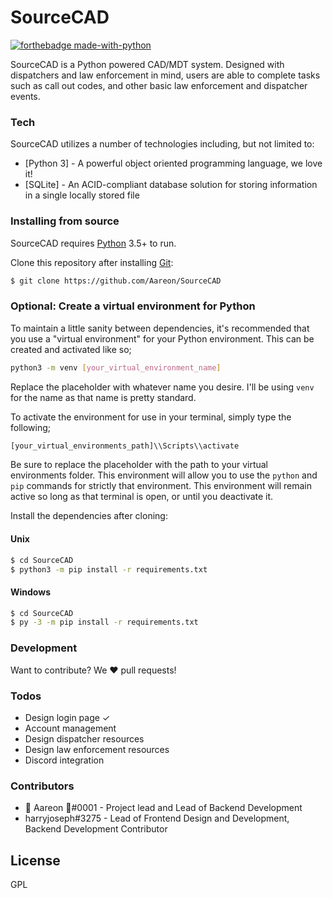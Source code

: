 # SourceCAD
[![forthebadge made-with-python](http://ForTheBadge.com/images/badges/made-with-python.svg)](https://www.python.org/)

SourceCAD is a Python powered CAD/MDT system. Designed with dispatchers and law enforcement in mind, users are able to complete tasks such as call out codes, and other basic law enforcement and dispatcher events.

### Tech
SourceCAD utilizes a number of technologies including, but not limited to:
* [Python 3] - A powerful object oriented programming language, we love it!
* [SQLite] - An ACID-compliant database solution for storing information in a single locally stored file

### Installing from source
SourceCAD requires [Python](https://python.org/) 3.5+ to run.

Clone this repository after installing [Git](https://git-scm.com):
```sh
$ git clone https://github.com/Aareon/SourceCAD
```

### Optional: Create a virtual environment for Python
To maintain a little sanity between dependencies, it's recommended that you use a "virtual environment" for your Python environment.
This can be created and activated like so;
```sh
python3 -m venv [your_virtual_environment_name]
```
Replace the placeholder with whatever name you desire. I'll be using `venv` for the name as that name is pretty standard.

To activate the environment for use in your terminal, simply type the following;
```sh
[your_virtual_environments_path]\\Scripts\\activate
```
Be sure to replace the placeholder with the path to your virtual environments folder. This environment will allow you to use the `python` and `pip` commands for strictly that environment. This environment will remain active so long as that terminal is open, or until you deactivate it.

Install the dependencies after cloning:
#### Unix
```sh
$ cd SourceCAD
$ python3 -m pip install -r requirements.txt
```
#### Windows
```sh
$ cd SourceCAD
$ py -3 -m pip install -r requirements.txt
```

### Development
Want to contribute? We ❤️ pull requests!

### Todos
 - Design login page ✓
 - Account management
 - Design dispatcher resources
 - Design law enforcement resources
 - Discord integration

### Contributors
 - 🐍 Aareon 🐳#0001 - Project lead and Lead of Backend Development
 - harryjoseph#3275 - Lead of Frontend Design and Development, Backend Development Contributor

License
----
GPL
